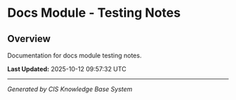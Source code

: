 # Docs Module - Testing Notes

## Overview
Documentation for docs module testing notes.

**Last Updated:** 2025-10-12 09:57:32 UTC

---
*Generated by CIS Knowledge Base System*